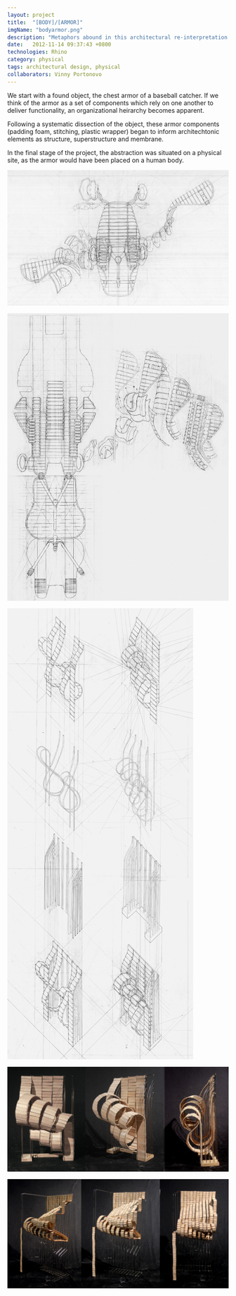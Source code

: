 ```yaml
---
layout: project
title:  "[BODY]/[ARMOR]"
imgName: "bodyarmor.png"
description: "Metaphors abound in this architectural re-interpretation of an everyday object."
date:   2012-11-14 09:37:43 +0800
technologies: Rhino
category: physical
tags: architectural design, physical
collaborators: Vinny Portonovo
---
```


We start with a found object, the chest armor of a baseball catcher. If we think of the armor as a set of components which rely on one another to deliver functionality, an organizational heirarchy becomes apparent.

Following a systematic dissection of the object, these armor components (padding foam, stitching, plastic wrapper) began to inform architechtonic elements as structure, superstructure and membrane.

In the final stage of the project, the abstraction was situated on a physical site, as the armor would have been placed on a human body.

![Alt](/img/bodyarmor/first-drawing.jpg)

![Alt](/img/bodyarmor/armor.jpg)

![Alt](/img/bodyarmor/axons.jpg)

![Alt](/img/bodyarmor/shell.jpg)

![Alt](/img/bodyarmor/finalarmor.jpg)